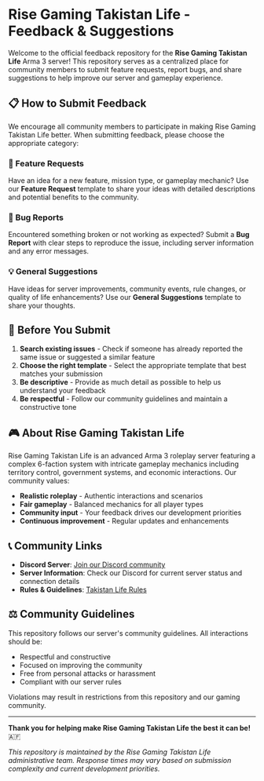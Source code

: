 # Rise Gaming Takistan Life - Feedback & Suggestions

Welcome to the official feedback repository for the **Rise Gaming Takistan Life** Arma 3 server! This repository serves as a centralized place for community members to submit feature requests, report bugs, and share suggestions to help improve our server and gameplay experience.

## 📋 How to Submit Feedback

We encourage all community members to participate in making Rise Gaming Takistan Life better. When submitting feedback, please choose the appropriate category:

### 🚀 Feature Requests
Have an idea for a new feature, mission type, or gameplay mechanic? Use our **Feature Request** template to share your ideas with detailed descriptions and potential benefits to the community.

### 🐛 Bug Reports
Encountered something broken or not working as expected? Submit a **Bug Report** with clear steps to reproduce the issue, including server information and any error messages.

### 💡 General Suggestions
Have ideas for server improvements, community events, rule changes, or quality of life enhancements? Use our **General Suggestions** template to share your thoughts.

## 🎯 Before You Submit

1. **Search existing issues** - Check if someone has already reported the same issue or suggested a similar feature
2. **Choose the right template** - Select the appropriate template that best matches your submission
3. **Be descriptive** - Provide as much detail as possible to help us understand your feedback
4. **Be respectful** - Follow our community guidelines and maintain a constructive tone

## 🎮 About Rise Gaming Takistan Life

Rise Gaming Takistan Life is an advanced Arma 3 roleplay server featuring a complex 6-faction system with intricate gameplay mechanics including territory control, government systems, and economic interactions. Our community values:

- **Realistic roleplay** - Authentic interactions and scenarios
- **Fair gameplay** - Balanced mechanics for all player types
- **Community input** - Your feedback drives our development priorities
- **Continuous improvement** - Regular updates and enhancements

## 📞 Community Links

- **Discord Server**: [Join our Discord community](https://discord.gg/dVWvxEZJBj)
- **Server Information**: Check our Discord for current server status and connection details
- **Rules & Guidelines**: [Takistan Life Rules](https://github.com/RiseGaming/Takistan-Life-Rules)

## ⚖️ Community Guidelines

This repository follows our server's community guidelines. All interactions should be:
- Respectful and constructive
- Focused on improving the community
- Free from personal attacks or harassment
- Compliant with our server rules

Violations may result in restrictions from this repository and our gaming community.

---

**Thank you for helping make Rise Gaming Takistan Life the best it can be!** 🇦🇫

*This repository is maintained by the Rise Gaming Takistan Life administrative team. Response times may vary based on submission complexity and current development priorities.*
